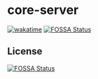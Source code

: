 # core-server

[![wakatime](https://wakatime.com/badge/github/dextel2/core-server.svg)](https://wakatime.com/badge/github/dextel2/core-server)
[![FOSSA Status](https://app.fossa.com/api/projects/git%2Bgithub.com%2Fdextel2%2Fcore-server.svg?type=shield)](https://app.fossa.com/projects/git%2Bgithub.com%2Fdextel2%2Fcore-server?ref=badge_shield)


## License
[![FOSSA Status](https://app.fossa.com/api/projects/git%2Bgithub.com%2Fdextel2%2Fcore-server.svg?type=large)](https://app.fossa.com/projects/git%2Bgithub.com%2Fdextel2%2Fcore-server?ref=badge_large)